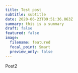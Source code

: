 ```yaml
---
title: Test post
subtitle: subtitle
date: 2020-06-23T09:51:36.063Z
summary: this is a summary
draft: false
featured: false
image:
  filename: featured
  focal_point: Smart
  preview_only: false
---
```

Post2